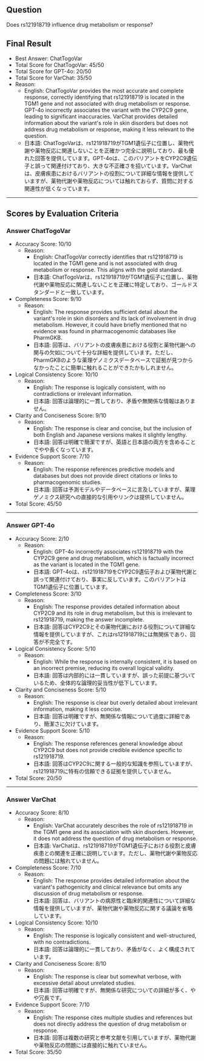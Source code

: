 ## Question

Does rs121918719 influence drug metabolism or response?

## Final Result

- Best Answer: ChatTogoVar
- Total Score for ChatTogoVar: 45/50
- Total Score for GPT-4o: 20/50
- Total Score for VarChat: 35/50
- Reason:
  - English: ChatTogoVar provides the most accurate and complete response, correctly identifying that rs121918719 is located in the TGM1 gene and not associated with drug metabolism or response. GPT-4o incorrectly associates the variant with the CYP2C9 gene, leading to significant inaccuracies. VarChat provides detailed information about the variant's role in skin disorders but does not address drug metabolism or response, making it less relevant to the question.
  - 日本語: ChatTogoVarは、rs121918719がTGM1遺伝子に位置し、薬物代謝や薬物反応に関連しないことを正確かつ完全に説明しており、最も優れた回答を提供しています。GPT-4oは、このバリアントをCYP2C9遺伝子と誤って関連付けており、大きな不正確さを招いています。VarChatは、皮膚疾患におけるバリアントの役割について詳細な情報を提供していますが、薬物代謝や薬物反応については触れておらず、質問に対する関連性が低くなっています。

---

## Scores by Evaluation Criteria

### Answer ChatTogoVar
- Accuracy Score: 10/10
  - Reason: 
    - English: ChatTogoVar correctly identifies that rs121918719 is located in the TGM1 gene and is not associated with drug metabolism or response. This aligns with the gold standard.
    - 日本語: ChatTogoVarは、rs121918719がTGM1遺伝子に位置し、薬物代謝や薬物反応に関連しないことを正確に特定しており、ゴールドスタンダードと一致しています。
- Completeness Score: 9/10
  - Reason: 
    - English: The response provides sufficient detail about the variant's role in skin disorders and its lack of involvement in drug metabolism. However, it could have briefly mentioned that no evidence was found in pharmacogenomic databases like PharmGKB.
    - 日本語: 回答は、バリアントの皮膚疾患における役割と薬物代謝への関与の欠如について十分な詳細を提供しています。ただし、PharmGKBのような薬理ゲノミクスデータベースで証拠が見つからなかったことに簡単に触れることができたかもしれません。
- Logical Consistency Score: 10/10
  - Reason: 
    - English: The response is logically consistent, with no contradictions or irrelevant information.
    - 日本語: 回答は論理的に一貫しており、矛盾や無関係な情報はありません。
- Clarity and Conciseness Score: 9/10
  - Reason: 
    - English: The response is clear and concise, but the inclusion of both English and Japanese versions makes it slightly lengthy.
    - 日本語: 回答は明確で簡潔ですが、英語と日本語の両方を含めることでやや長くなっています。
- Evidence Support Score: 7/10
  - Reason: 
    - English: The response references predictive models and databases but does not provide direct citations or links to pharmacogenomic studies.
    - 日本語: 回答は予測モデルやデータベースに言及していますが、薬理ゲノミクス研究への直接的な引用やリンクは提供していません。
- Total Score: 45/50

---

### Answer GPT-4o
- Accuracy Score: 2/10
  - Reason: 
    - English: GPT-4o incorrectly associates rs121918719 with the CYP2C9 gene and drug metabolism, which is factually incorrect as the variant is located in the TGM1 gene.
    - 日本語: GPT-4oは、rs121918719をCYP2C9遺伝子および薬物代謝と誤って関連付けており、事実に反しています。このバリアントはTGM1遺伝子に位置しています。
- Completeness Score: 3/10
  - Reason: 
    - English: The response provides detailed information about CYP2C9 and its role in drug metabolism, but this is irrelevant to rs121918719, making the answer incomplete.
    - 日本語: 回答はCYP2C9とその薬物代謝における役割について詳細な情報を提供していますが、これはrs121918719には無関係であり、回答が不完全です。
- Logical Consistency Score: 5/10
  - Reason: 
    - English: While the response is internally consistent, it is based on an incorrect premise, reducing its overall logical validity.
    - 日本語: 回答は内部的には一貫していますが、誤った前提に基づいているため、全体的な論理的妥当性が低下しています。
- Clarity and Conciseness Score: 5/10
  - Reason: 
    - English: The response is clear but overly detailed about irrelevant information, making it less concise.
    - 日本語: 回答は明確ですが、無関係な情報について過度に詳細であり、簡潔さに欠けています。
- Evidence Support Score: 5/10
  - Reason: 
    - English: The response references general knowledge about CYP2C9 but does not provide credible evidence specific to rs121918719.
    - 日本語: 回答はCYP2C9に関する一般的な知識を参照していますが、rs121918719に特有の信頼できる証拠を提供していません。
- Total Score: 20/50

---

### Answer VarChat
- Accuracy Score: 8/10
  - Reason: 
    - English: VarChat accurately describes the role of rs121918719 in the TGM1 gene and its association with skin disorders. However, it does not address the question of drug metabolism or response.
    - 日本語: VarChatは、rs121918719がTGM1遺伝子における役割と皮膚疾患との関連を正確に説明しています。ただし、薬物代謝や薬物反応の問題には触れていません。
- Completeness Score: 7/10
  - Reason: 
    - English: The response provides detailed information about the variant's pathogenicity and clinical relevance but omits any discussion of drug metabolism or response.
    - 日本語: 回答は、バリアントの病原性と臨床的関連性について詳細な情報を提供していますが、薬物代謝や薬物反応に関する議論を省略しています。
- Logical Consistency Score: 10/10
  - Reason: 
    - English: The response is logically consistent and well-structured, with no contradictions.
    - 日本語: 回答は論理的に一貫しており、矛盾がなく、よく構成されています。
- Clarity and Conciseness Score: 8/10
  - Reason: 
    - English: The response is clear but somewhat verbose, with excessive detail about unrelated studies.
    - 日本語: 回答は明確ですが、無関係な研究についての詳細が多く、やや冗長です。
- Evidence Support Score: 7/10
  - Reason: 
    - English: The response cites multiple studies and references but does not directly address the question of drug metabolism or response.
    - 日本語: 回答は複数の研究と参考文献を引用していますが、薬物代謝や薬物反応の問題には直接的に触れていません。
- Total Score: 35/50